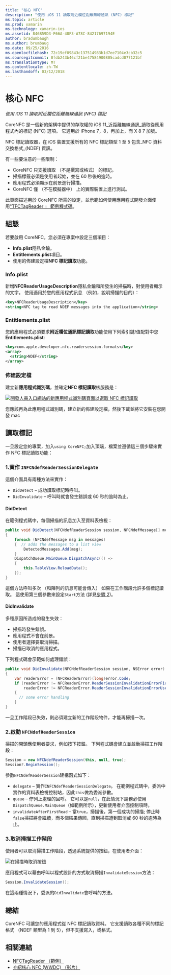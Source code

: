 ```yaml
---
title: "核心 NFC"
description: "使用 iOS 11 讀取附近欄位距離無線通訊 (NFC) 標記"
ms.topic: article
ms.prod: xamarin
ms.technology: xamarin-ios
ms.assetid: 846B59D3-F66A-48F3-A78C-84217697194E
author: bradumbaugh
ms.author: brumbaug
ms.date: 09/25/2016
ms.openlocfilehash: 72c19ef09843c137514983b1d7ee7104e3cb32c5
ms.sourcegitcommit: 0fdb243b46cf21be47584900805cadcd077121bf
ms.translationtype: MT
ms.contentlocale: zh-TW
ms.lasthandoff: 03/12/2018
---
```

# <a name="core-nfc"></a>核心 NFC

_使用 iOS 11 讀取附近欄位距離無線通訊 (NFC) 標記_

CoreNFC 是一個新的架構中提供的存取權的 iOS 11_近距離無線通訊_讀取從應用程式內的標記 (NFC) 選項。 它適用於 iPhone 7，8，再加上，而 X 8 7 加號。

NFC 標記讀取器，在 iOS 裝置支援所有的 NFC 標記類型 1 至 5 包含_NFC 資料交換格式_(NDEF) 資訊。

有一些要注意的一些限制：

- CoreNFC 只支援讀取 （不是撰寫或格式） 的標記。
- 掃描標籤必須是使用者起始，並在 60 秒後的逾時。
- 應用程式必須顯示在前景進行掃描。
- CoreNFC 僅 （不在模擬器中） 上的實際裝置上進行測試。

此頁面描述用於 CoreNFC 所需的設定，並示範如何使用應用程式開發介面使用["TFCTagReader 」 範例程式碼](https://developer.xamarin.com/samples/monotouch/ios11/NFCTagReader/)。

## <a name="configuration"></a>組態

若要啟用 CoreNFC，您必須在專案中設定三個項目：

- **Info.plist**隱私金鑰。
- **Entitlements.plist**項目。
- 使用的佈建設定檔**NFC 標記讀取**功能。

### <a name="infoplist"></a>Info.plist

新增**NFCReaderUsageDescription**隱私金鑰和所發生的掃描時，對使用者顯示的文字。 使用適用於您的應用程式訊息 （例如，說明掃描的目的）：

```xml
<key>NFCReaderUsageDescription</key>
<string>NFC tag to read NDEF messages into the application</string>
```

### <a name="entitlementsplist"></a>Entitlements.plist

您的應用程式必須要求**附近欄位通訊標記讀取**功能使用下列索引鍵/值配對中您**Entitlements.plist**:

```xml
<key>com.apple.developer.nfc.readersession.formats</key>
<array>
  <string>NDEF</string>
</array>
```

### <a name="provisioning-profile"></a>佈建設定檔

建立新**應用程式識別碼**，並確定**NFC 標記讀取**核服務是：

[![開發人員入口網站的新應用程式識別碼頁面以選取 NFC 標記讀取](corenfc-images/app-services-nfc-sml.png)](corenfc-images/app-services-nfc.png#lightbox)

您應該再為此應用程式識別碼，建立新的佈建設定檔，然後下載並將它安裝在您開發 mac

## <a name="reading-a-tag"></a>讀取標記

一旦設定您的專案，加入`using CoreNFC;`加入頂端，檔案並遵循這三個步驟來實作 NFC 標記讀取功能：

### <a name="1-implement-infcndefreadersessiondelegate"></a>1.實作 `INFCNdefReaderSessionDelegate`

這個介面具有兩種方法來實作：

- `DidDetect` – 成功讀取標記時呼叫。
- `DidInvalidate` – 呼叫時就會發生錯誤或 60 秒的逾時為止。

#### <a name="diddetect"></a>DidDetect

在範例程式碼中，每個掃描的訊息加入至資料表檢視：

```csharp
public void DidDetect(NFCNdefReaderSession session, NFCNdefMessage[] messages)
{
    foreach (NFCNdefMessage msg in messages)
    {  // adds the messages to a list view
        DetectedMessages.Add(msg);
    }
    DispatchQueue.MainQueue.DispatchAsync(() =>
    {
        this.TableView.ReloadData();
    });
}
```

這個方法呼叫多次 （和陣列的訊息可能會傳入） 如果在工作階段允許多個標記讀取。 這使用第三個參數來設定`Start`方法 (詳見[步驟 2](#step2))。

#### <a name="didinvalidate"></a>DidInvalidate

多種原因所造成的發生失效：

- 掃描時發生錯誤。
- 應用程式不會在前景。
- 使用者選擇要取消掃描。
- 掃描已取消的應用程式。

下列程式碼會示範如何處理錯誤：

```csharp
public void DidInvalidate(NFCNdefReaderSession session, NSError error)
{
    var readerError = (NFCReaderError)(long)error.Code;
    if (readerError != NFCReaderError.ReaderSessionInvalidationErrorFirstNDEFTagRead &&
        readerError != NFCReaderError.ReaderSessionInvalidationErrorUserCanceled)
    {
      // some error handling
    }
}
```

一旦工作階段已失效，則必須建立新的工作階段物件，才能再掃描一次。

<a name="step2" />

### <a name="2-start-an-nfcndefreadersession"></a>2.啟動 `NFCNdefReaderSession`

掃描的開頭應使用者要求，例如按下按鈕。
下列程式碼會建立並啟動掃描工作階段：

```csharp
Session = new NFCNdefReaderSession(this, null, true);
Session?.BeginSession();
```

參數`NFCNdefReaderSession`建構函式如下：

- `delegate` – 實作`INFCNdefReaderSessionDelegate`。 在範例程式碼中，委派中實作的資料表檢視控制站，因此`this`做為委派參數。
- `queue` – 佇列上處理的回呼。 它可以是`null`，在此情況下請務必使用`DispatchQueue.MainQueue`（如範例所示），更新使用者介面控制項時。
- `invalidateAfterFirstRead` – 當`true`，掃描後，第一個成功的掃描; 停止時`false`掃描將會繼續，而多個結果傳回，直到掃描遭到取消或 60 秒的逾時為止。


### <a name="3-cancel-the-scanning-session"></a>3.取消掃描工作階段

使用者可以取消掃描工作階段，透過系統提供的按鈕，在使用者介面：

![在掃描時取消按鈕](corenfc-images/scan-cancel-sml.png)

應用程式可以藉由呼叫以程式設計的方式取消掃描`InvalidateSession`方法：

```csharp
Session.InvalidateSession();
```

在這兩種情況下，委派的`DidInvalidate`會呼叫的方法。

## <a name="summary"></a>總結

CoreNFC 可讓您的應用程式從 NFC 標記讀取資料。 它支援讀取各種不同的標記格式 （NDEF 類型為 1 到 5），但不支援寫入，或格式。


## <a name="related-links"></a>相關連結

- [NFCTagReader （範例）](https://developer.xamarin.com/samples/monotouch/ios11/NFCTagReader/)
- [介紹核心 NFC (WWDC) （影片）](https://developer.apple.com/videos/play/wwdc2017/718/)
